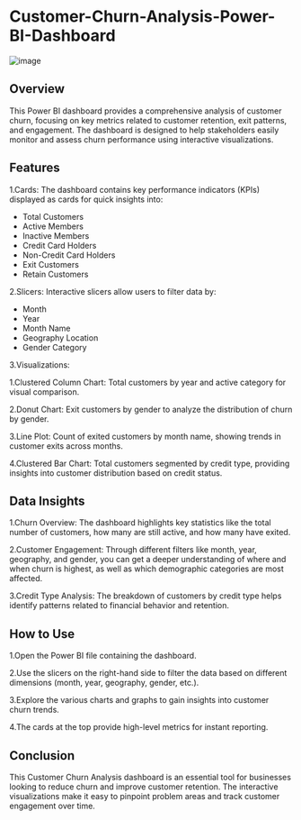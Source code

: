 # Customer-Churn-Analysis-Power-BI-Dashboard

![image](https://github.com/user-attachments/assets/9bb12b2b-1cd7-439d-9ddd-28b2d368e2ea)


## Overview

This Power BI dashboard provides a comprehensive analysis of customer churn, focusing on key metrics related to customer retention, exit patterns, and engagement. The dashboard is designed to help stakeholders easily monitor and assess churn performance using interactive visualizations.

## Features

1.Cards: The dashboard contains key performance indicators (KPIs) displayed as cards for quick insights into:

 - Total Customers
 - Active Members
 - Inactive Members
 - Credit Card Holders
 - Non-Credit Card Holders
 - Exit Customers
 - Retain Customers

2.Slicers: Interactive slicers allow users to filter data by:

 - Month
 - Year
 - Month Name
 - Geography Location
 - Gender Category

3.Visualizations:

1.Clustered Column Chart: Total customers by year and active category for visual comparison.

2.Donut Chart: Exit customers by gender to analyze the distribution of churn by gender.

3.Line Plot: Count of exited customers by month name, showing trends in customer exits across months.

4.Clustered Bar Chart: Total customers segmented by credit type, providing insights into customer distribution based on credit status.

## Data Insights

1.Churn Overview: The dashboard highlights key statistics like the total number of customers, how many are still active, and how many have exited.

2.Customer Engagement: Through different filters like month, year, geography, and gender, you can get a deeper understanding of where and when churn is highest, as well as which demographic categories are most affected.

3.Credit Type Analysis: The breakdown of customers by credit type helps identify patterns related to financial behavior and retention.

## How to Use

1.Open the Power BI file containing the dashboard.

2.Use the slicers on the right-hand side to filter the data based on different dimensions (month, year, geography, gender, etc.).

3.Explore the various charts and graphs to gain insights into customer churn trends.

4.The cards at the top provide high-level metrics for instant reporting.

## Conclusion

This Customer Churn Analysis dashboard is an essential tool for businesses looking to reduce churn and improve customer retention. The interactive visualizations make it easy to pinpoint problem areas and track customer engagement over time.
